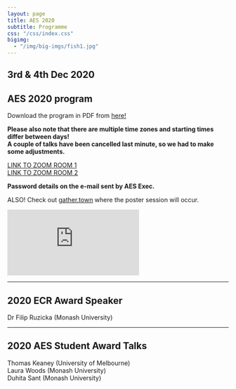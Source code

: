 ```yaml
---
layout: page
title: AES 2020
subtitle: Programme
css: "/css/index.css"
bigimg:
  - "/img/big-imgs/fish1.jpg" 
---
```



## 3rd & 4th Dec 2020

## AES 2020 program

Download the program in PDF from [here!](http://ausevo.github.io/docs/AES_timetable_Dec.pdf)  

**Please also note that there are multiple time zones and starting times differ between days!**    
**A couple of talks have been cancelled last minute, so we had to make some adjustments.**  

[LINK TO ZOOM ROOM 1](https://tinyurl.com/AES2020-Z1)   
[LINK TO ZOOM ROOM 2](https://tinyurl.com/AES2020-Z2)    

**Password details on the e-mail sent by AES Exec.**

ALSO! Check out [gather.town](https://tinyurl.com/AES-Poster-session) where the poster session will occur.

![Caption for the picture.](http://ausevo.github.io/docs/AES_timetable_Dec.pdf)

****

## 2020 ECR Award Speaker

Dr Filip Ruzicka (Monash University)

****

## 2020 AES Student Award Talks

Thomas Keaney (University of Melbourne)  
Laura Woods (Monash University)  
Duhita Sant (Monash University)  



